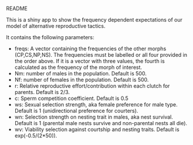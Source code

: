README

This is a shiny app to show the frequency dependent expectations of our model of alternative reproductive tactics.


It contains the following parameters:


- freqs: A vector containing the frequencies of the other morphs (CP,CS,NP,NS). The frequencies must be labelled or all four provided in the order above. If it is a vector with three values, the fourth is calculated as the frequency of the morph of interest.
- Nm: number of males in the population. Default is 500.
- Nf: number of females in the population. Default is 500.
- r: Relative reproductive effort/contribution within each clutch for parents. Default is 2/3.
- c: Sperm competition coefficient. Default is 0.5
- ws: Sexual selection strength, aka female preference for male type. Default is 1 (unidirectional preference for courters).
- wn: Selection strength on nesting trait in males, aka nest survival. Default is 1 (parental male nests survive and non-parental nests all die).
- wv: Viability selection against courtship and nesting traits. Default is exp(-0.5/(2*50)).
